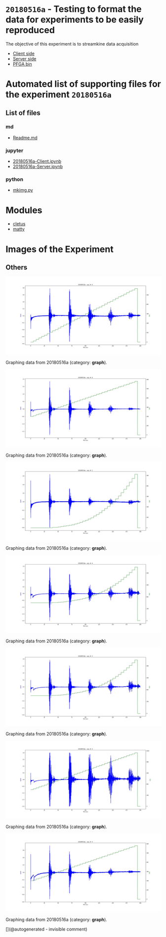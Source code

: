 # `20180516a` - Testing to format the data for experiments to be easily reproduced 

The objective of this experiment is to streamkine data acquisition


* [Client side](/matty/20180516a/20180516a-Client.ipynb)
* [Server side](/matty/20180516a/20180516a-Server.ipynb)
* [PFGA bin](/matty/prog_flash/v1/eMATTY_un0rick_20180510_RESETsurRPIonly4.bin)



# Automated list of supporting files for the __experiment `20180516a`__

## List of files

### md

* [Readme.md](/matty/20180516a/Readme.md)


### jupyter

* [20180516a-Client.ipynb](/matty/20180516a/20180516a-Client.ipynb)
* [20180516a-Server.ipynb](/matty/20180516a/20180516a-Server.ipynb)


### python

* [mkimg.py](/matty/20180516a/mkimg.py)





# Modules

* [cletus](/retired/cletus/)
* [matty](/matty/)




# Images of the Experiment

## Others

![](/matty/20180516a/images/20180516a-0.jpg)

Graphing data from 20180516a (category: __graph__).

![](/matty/20180516a/images/20180516a-6.jpg)

Graphing data from 20180516a (category: __graph__).

![](/matty/20180516a/images/20180516a-1.jpg)

Graphing data from 20180516a (category: __graph__).

![](/matty/20180516a/images/20180516a-4.jpg)

Graphing data from 20180516a (category: __graph__).

![](/matty/20180516a/images/20180516a-2.jpg)

Graphing data from 20180516a (category: __graph__).

![](/matty/20180516a/images/20180516a-3.jpg)

Graphing data from 20180516a (category: __graph__).

![](/matty/20180516a/images/20180516a-5.jpg)

Graphing data from 20180516a (category: __graph__).










[](@autogenerated - invisible comment)
